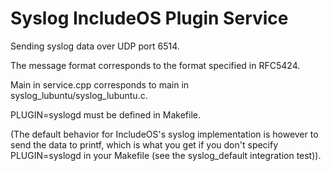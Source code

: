 # Syslog IncludeOS Plugin Service

Sending syslog data over UDP port 6514.

The message format corresponds to the format specified in RFC5424.

Main in service.cpp corresponds to main in syslog_lubuntu/syslog_lubuntu.c.

PLUGIN=syslogd must be defined in Makefile.

(The default behavior for IncludeOS's syslog implementation is however to send the data to printf, which is
what you get if you don't specify PLUGIN=syslogd in your Makefile (see the syslog_default integration test)).
